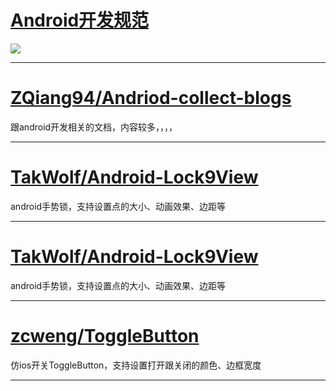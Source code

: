 # <a href="https://github.com/futurice/android-best-practices/blob/master/translations/Chinese/README.cn.md">Android开发规范</a>
![](http://images2015.cnblogs.com/blog/808795/201611/808795-20161109163735827-2042726753.png)
<hr/>

# <a href="https://github.com/ZQiang94/Andriod-collect-blogs">ZQiang94/Andriod-collect-blogs</a>
跟android开发相关的文档，内容较多，，，，
<hr/>

# <a href="https://github.com/TakWolf/Android-Lock9View">TakWolf/Android-Lock9View</a>
android手势锁，支持设置点的大小、动画效果、边距等
<hr/>

# <a href="https://github.com/TakWolf/Android-Lock9View">TakWolf/Android-Lock9View</a>
android手势锁，支持设置点的大小、动画效果、边距等
<hr/>

# <a href="https://github.com/zcweng/ToggleButton">zcweng/ToggleButton</a>
仿ios开关ToggleButton，支持设置打开跟关闭的颜色、边框宽度
<hr/>

